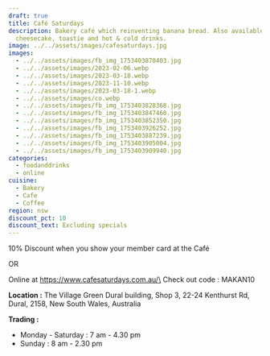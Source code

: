 ```yaml
---
draft: true
title: Café Saturdays
description: Bakery café which reinventing banana bread. Also available Basque
  cheesecake, toastie and hot & cold drinks.
image: ../../assets/images/cafesaturdays.jpg
images:
  - ../../assets/images/fb_img_1753403870403.jpg
  - ../../assets/images/2023-02-06.webp
  - ../../assets/images/2023-03-18.webp
  - ../../assets/images/2023-11-10.webp
  - ../../assets/images/2023-03-18-1.webp
  - ../../assets/images/co.webp
  - ../../assets/images/fb_img_1753403828368.jpg
  - ../../assets/images/fb_img_1753403847460.jpg
  - ../../assets/images/fb_img_1753403852350.jpg
  - ../../assets/images/fb_img_1753403926252.jpg
  - ../../assets/images/fb_img_1753403887239.jpg
  - ../../assets/images/fb_img_1753403905004.jpg
  - ../../assets/images/fb_img_1753403909940.jpg
categories:
  - foodanddrinks
  - online
cuisine:
  - Bakery
  - Cafe
  - Coffee
region: nsw
discount_pct: 10
discount_text: Excluding specials
---
```


10% Discount when you show your member card at the Café

OR

Online at https://www.cafesaturdays.com.au/\
Check out code : MAKAN10

**Location :** The Village Green Dural building, Shop 3, 22-24 Kenthurst Rd, Dural, 2158, New South Wales, Australia

**Trading :**

- Monday - Saturday : 7 am - 4.30 pm
- Sunday : 8 am - 2.30 pm
